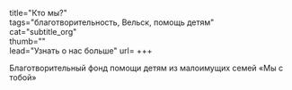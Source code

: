 title="Кто мы?"  
tags="благотворительность, Вельск, помощь детям"  
cat="subtitle_org"  
thumb=""  
lead="Узнать о нас больше"
url=
+++

Благотворительный фонд помощи детям из малоимущих семей «Мы с тобой»
